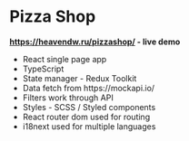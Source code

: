 # Pizza Shop
<b>https://heavendw.ru/pizzashop/ - live demo</b>
<ul>
<li>React single page app</li>
<li>TypeScript</li>
<li>State manager - Redux Toolkit</li>
<li>Data fetch from https://mockapi.io/</li>
<li>Filters work through API</li>
<li>Styles - SCSS / Styled components</li>
<li>React router dom used for routing</li>
<li>i18next used for multiple languages</li>
</ul>

